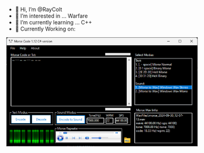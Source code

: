 - 👋 Hi, I’m @RayColt
- 👀 I’m interested in ... Warfare
- 🌱 I’m currently learning ... C++
- 💞️ Currently Working on:<br>
<img src=https://github.com/RayColt/morse/blob/master/C%23/spectrogram2.jpg />

<!---
RayColt/RayColt is a ✨ special ✨ repository because its `README.md` (this file) appears on your GitHub profile.
You can click the Preview link to take a look at your changes.
--->
